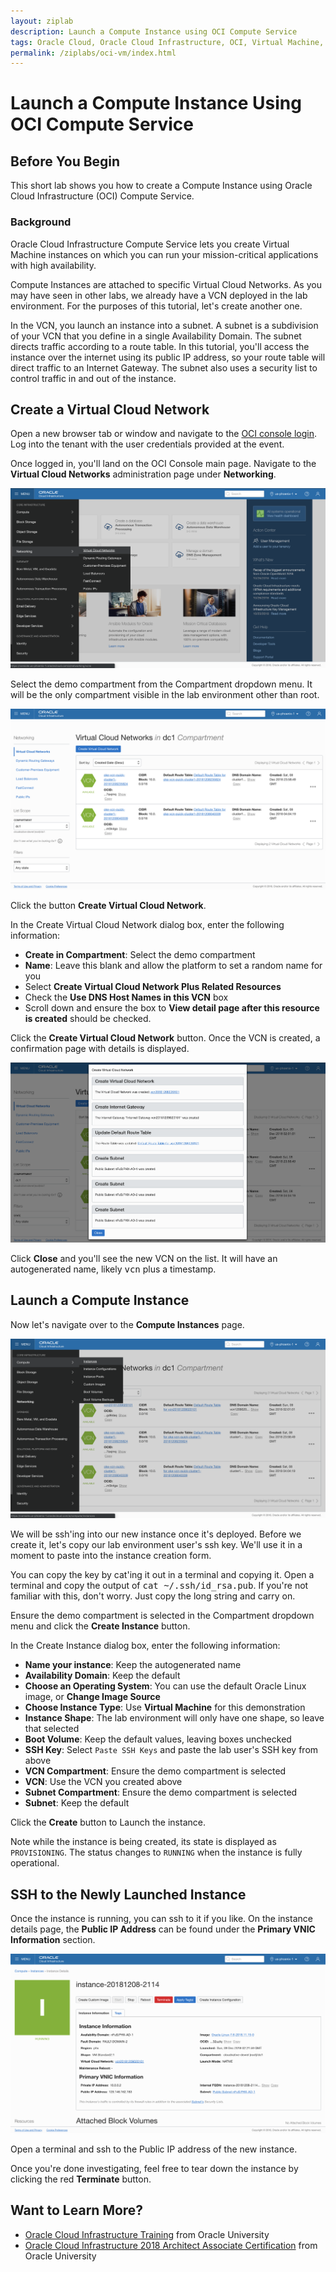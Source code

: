 ```yaml
---
layout: ziplab
description: Launch a Compute Instance using OCI Compute Service
tags: Oracle Cloud, Oracle Cloud Infrastructure, OCI, Virtual Machine, VM, Virtual Cloud Network, VCN
permalink: /ziplabs/oci-vm/index.html
---
```

# Launch a Compute Instance Using OCI Compute Service #

## Before You Begin ##

This short lab shows you how to create a Compute Instance using Oracle Cloud Infrastructure (OCI) Compute Service.

### Background ###

Oracle Cloud Infrastructure Compute Service lets you create Virtual Machine instances on which you can run your mission-critical applications with high availability.

Compute Instances are attached to specific Virtual Cloud Networks. As you may have seen in other labs, we already have a VCN deployed in the lab environment. For the purposes of this tutorial, let's create another one.

In the VCN, you launch an instance into a subnet. A subnet is a subdivision of your VCN that you define in a single Availability Domain. The subnet directs traffic according to a route table. In this tutorial, you'll access the instance over the internet using its public IP address, so your route table will direct traffic to an Internet Gateway. The subnet also uses a security list to control traffic in and out of the instance.

## Create a Virtual Cloud Network ##

Open a new browser tab or window and navigate to the [OCI console login](https://console.us-phoenix-1.oraclecloud.com/). Log into the tenant with the user credentials provided at the event.

Once logged in, you'll land on the OCI Console main page. Navigate to the **Virtual Cloud Networks** administration page under **Networking**.

![](img/console_nav_vcn.png)

Select the demo compartment from the Compartment dropdown menu. It will be the only compartment visible in the lab environment other than root.

![](img/console_vcn.png)

Click the button **Create Virtual Cloud Network**.

In the Create Virtual Cloud Network dialog box, enter the following information:

* **Create in Compartment**: Select the demo compartment
* **Name**: Leave this blank and allow the platform to set a random name for you
* Select **Create Virtual Cloud Network Plus Related Resources**
* Check the **Use DNS Host Names in this VCN** box
* Scroll down and ensure the box to **View detail page after this resource is created** should be checked.

Click the **Create Virtual Cloud Network** button. Once the VCN is created, a confirmation page with details is displayed.

![](img/vcn_details.png)

Click **Close** and you'll see the new VCN on the list. It will have an autogenerated name, likely <samp>vcn</samp> plus a timestamp.

## Launch a Compute Instance ##

Now let's navigate over to the **Compute Instances** page.
    
![](img/console_nav_compute.png)

We will be ssh'ing into our new instance once it's deployed. Before we create it, let's copy our lab environment user's ssh key. We'll use it in a moment to paste into the instance creation form.

You can copy the key by cat'ing it out in a terminal and copying it. Open a terminal and copy the output of <samp>cat ~/.ssh/id_rsa.pub</samp>. If you're not familiar with this, don't worry. Just copy the long string and carry on.

Ensure the demo compartment is selected in the Compartment dropdown menu and click the **Create Instance** button.

In the Create Instance dialog box, enter the following information:

* **Name your instance**: Keep the autogenerated name
* **Availability Domain**: Keep the default
* **Choose an Operating System**: You can use the default Oracle Linux image, or **Change Image Source**
* **Choose Instance Type**: Use **Virtual Machine** for this demonstration
* **Instance Shape**: The lab environment will only have one shape, so leave that selected
* **Boot Volume**: Keep the default values, leaving boxes unchecked
* **SSH Key**: Select `Paste SSH Keys` and paste the lab user's SSH key from above
* **VCN Compartment**: Ensure the demo compartment is selected
* **VCN**: Use the VCN you created above
* **Subnet Compartment**: Ensure the demo compartment is selected
* **Subnet**: Keep the default

Click the **Create** button to Launch the instance.

Note while the instance is being created, its state is displayed as `PROVISIONING`. The status changes to `RUNNING` when the instance is fully operational.

## SSH to the Newly Launched Instance ##

Once the instance is running, you can ssh to it if you like.  On the instance details page, the **Public IP Address** can be found under the **Primary VNIC Information** section.

![](img/compute_running.png)

Open a terminal and ssh to the Public IP address of the new instance.

Once you're done investigating, feel free to tear down the instance by clicking the red **Terminate** button.

## Want to Learn More? ##
* [Oracle Cloud Infrastructure Training](https://education.oracle.com/learn/iaas/pPillar_640) from Oracle University 
* [Oracle Cloud Infrastructure 2018 Architect Associate Certification](https://education.oracle.com/es/oracle-cloud-infrastructure-2018-architect-associate/pexam_1Z0-932) from Oracle University